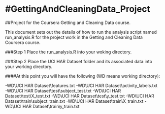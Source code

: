 #GettingAndCleaningData_Project
==============================

##Project for the Coursera Getting and Cleaning Data course.

This document sets out the details of how to run the analysis script
named run_analysis.R for the project work in the Getting and Cleaning Data Coursera course.

###Step 1
Place the run_analysis.R into your woking directory.

###Step 2
Place the UCI HAR Dataset folder and its associated data into your working directory.

####At this point you will have the following (WD means working directory):

-WD\UCI HAR Dataset\features.txt
-WD\UCI HAR Dataset\activity_labels.txt
-WD\UCI HAR Dataset\test\subject_test.txt
-WD\UCI HAR Dataset\test\X_test.txt
-WD\UCI HAR Dataset\test\y_test.txt
-WD\UCI HAR Dataset\train\subject_train.txt
-WD\UCI HAR Dataset\train\X_train.txt
-WD\UCI HAR Dataset\train\y_train.txt



